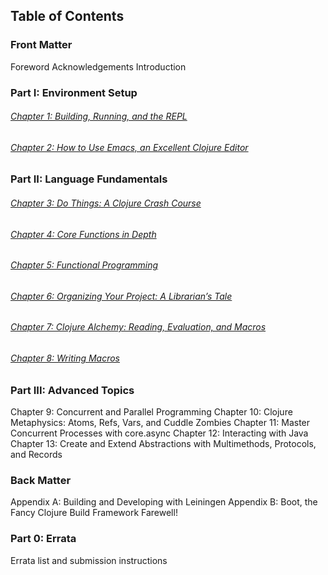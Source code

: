 
## Table of Contents ##

### Front Matter ###

Foreword
Acknowledgements
Introduction

### Part I: Environment Setup ###

###### [Chapter 1: Building, Running, and the REPL](Chapter_1_Building_Running_and_REPL.md) ######
###### [Chapter 2: How to Use Emacs, an Excellent Clojure Editor](Chapter_2_How_To_Use_Emacs_An_Excellent_Clojure_Editor.md) ######

### Part II: Language Fundamentals ###

###### [Chapter 3: Do Things: A Clojure Crash Course](Chapter_3_Do_Things_A_Clojure_Crash_Course.md) ######
###### [Chapter 4: Core Functions in Depth](Chapter_4_Core_Functions_In_Depth.md) ######
###### [Chapter 5: Functional Programming](Chapter_5_Functional_Programming.md) ######
###### [Chapter 6: Organizing Your Project: A Librarian’s Tale](Chapter_6_Orgranizing_Your_Project_A_Librarian_Tale.md) ######
###### [Chapter 7: Clojure Alchemy: Reading, Evaluation, and Macros](Chapter_7_Clojure_Alchemy_Reading_Evaluation_And_Macros.md) ######
###### [Chapter 8: Writing Macros](Chapter_8_Writing_Macros.md) ######

### Part III: Advanced Topics ###

Chapter 9: Concurrent and Parallel Programming
Chapter 10: Clojure Metaphysics: Atoms, Refs, Vars, and Cuddle Zombies
Chapter 11: Master Concurrent Processes with core.async
Chapter 12: Interacting with Java
Chapter 13: Create and Extend Abstractions with Multimethods, Protocols, and Records

### Back Matter ###

Appendix A: Building and Developing with Leiningen
Appendix B: Boot, the Fancy Clojure Build Framework
Farewell!

### Part 0: Errata ###

Errata list and submission instructions

